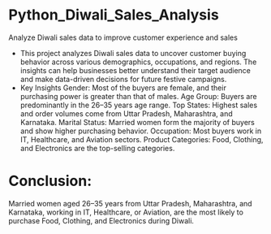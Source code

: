 # Python_Diwali_Sales_Analysis
Analyze Diwali sales data to improve customer experience and sales

- This project analyzes Diwali sales data to uncover customer buying behavior across various demographics, occupations, and regions. The insights can help businesses better understand their target audience and make data-driven decisions for future festive campaigns.
- Key Insights
Gender: Most of the buyers are female, and their purchasing power is greater than that of males.
Age Group: Buyers are predominantly in the 26–35 years age range.
Top States: Highest sales and order volumes come from Uttar Pradesh, Maharashtra, and Karnataka.
Marital Status: Married women form the majority of buyers and show higher purchasing behavior.
Occupation: Most buyers work in IT, Healthcare, and Aviation sectors.
Product Categories: Food, Clothing, and Electronics are the top-selling categories.

# Conclusion: 
Married women aged 26–35 years from Uttar Pradesh, Maharashtra, and Karnataka, working in IT, Healthcare, or Aviation, are the most likely to purchase Food, Clothing, and Electronics during Diwali.

